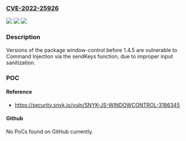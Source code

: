 ### [CVE-2022-25926](https://cve.mitre.org/cgi-bin/cvename.cgi?name=CVE-2022-25926)
![](https://img.shields.io/static/v1?label=Product&message=window-control&color=blue)
![](https://img.shields.io/static/v1?label=Version&message=n%2Fa&color=blue)
![](https://img.shields.io/static/v1?label=Vulnerability&message=Command%20Injection&color=brighgreen)

### Description

Versions of the package window-control before 1.4.5 are vulnerable to Command Injection via the sendKeys function, due to improper input sanitization.

### POC

#### Reference
- https://security.snyk.io/vuln/SNYK-JS-WINDOWCONTROL-3186345

#### Github
No PoCs found on GitHub currently.

